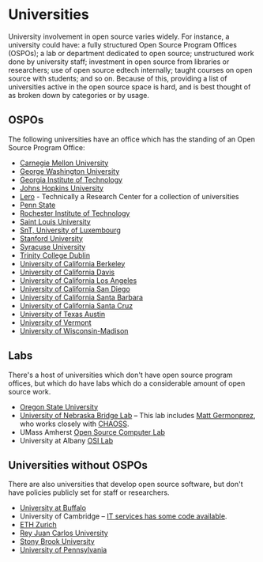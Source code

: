 # Universities

University involvement in open source varies widely. For instance, a university could have: a fully structured Open Source Program Offices (OSPOs); a lab or department dedicated to open source; unstructured work done by university staff; investment in open source from libraries or researchers; use of open source edtech internally; taught courses on open source with students; and so on. Because of this, providing a list of universities active in the open source space is hard, and is best thought of as broken down by categories or by usage.

## OSPOs

The following universities have an office which has the standing of an Open Source Program Office:

- [Carnegie Mellon University](./carnegie-mellon-university.md)
- [George Washington University](./george-washington.md)
- [Georgia Institute of Technology](./georgia-institute-of-technology.md)
- [Johns Hopkins University](./johns-hopkins-university.md)
- [Lero](./lero.md) - Technically a Research Center for a collection of universities
- [Penn State](./penn-state.md)
- [Rochester Institute of Technology](./rit.md)
- [Saint Louis University](./slu.md)
- [SnT, University of Luxembourg](./snt-university-of-luxembourg.md)
- [Stanford University](./stanford-university.md)
- [Syracuse University](./syracuse.md)
- [Trinity College Dublin](./trinity-college-dublin.md)
- [University of California Berkeley](./university-of-california-berkeley.md)
- [University of California Davis](./university-of-california-davis.md)
- [University of California Los Angeles](./university-of-california-los-angeles.md)
- [University of California San Diego](./university-of-california-san-diego.md)
- [University of California Santa Barbara](./university-of-california-santa-barbara.md)
- [University of California Santa Cruz](./university-of-california-santa-cruz.md)
- [University of Texas Austin](./university-of-texas-austin.md)
- [University of Vermont](./university-of-vermont.md)
- [University of Wisconsin-Madison](./university-of-wisconsin-madison.md)

## Labs

There's a host of universities which don't have open source program offices, but which do have labs which do a considerable amount of open source work.

- [Oregon State University](./oregon-state-university.md)
- [University of Nebraska Bridge Lab](https://www.unomaha.edu/college-of-information-science-and-technology/bridge/index.php) – This lab includes [Matt Germonprez](https://www.unomaha.edu/college-of-information-science-and-technology/about/faculty-staff/matt-germonprez.php), who works closely with [CHAOSS](https://chaoss.community/). <!-- TODO Link to Chaoss internally -->
- UMass Amherst [Open Source Computer Lab](https://www.umass.edu/opensource/content/mission.html)
- University at Albany [OSI Lab](https://www.albany.edu/cehc/osi-lab)

## Universities without OSPOs

There are also universities that develop open source software, but don't have policies publicly set for staff or researchers.

- [University at Buffalo](./university_at_buffalo.md)
- University of Cambridge – [IT services has some code available](https://www.dns.cam.ac.uk/about/floss.html).
- [ETH Zurich](./eth-zurich.md)
- [Rey Juan Carlos University](./rey-juan-carlos-university.md)
- [Stony Brook University](./stony_brook_university.md)
- [University of Pennsylvania](./university_of_pennsylvania.md)

